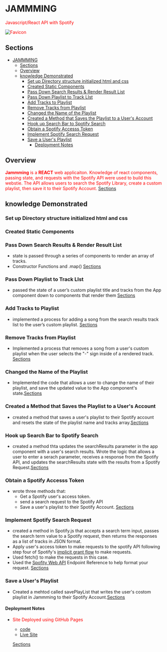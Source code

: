 # JAMMMING

Javascript/React API with Spotify

![Favicon](public/favicon.ico)

## Sections

- [JAMMMING](#jammming)
  - [Sections](#sections)
  - [Overview](#overview)
  - [knowledge Demonstrated](#knowledge-demonstrated)
    - [Set up Directory structure initialized html and css](#set-up-directory-structure-initialized-html-and-css)
    - [Created Static Components](#created-static-components)
    - [Pass Down Search Results & Render Result List](#pass-down-search-results--render-result-list)
    - [Pass Down Playlist to Track LIst](#pass-down-playlist-to-track-list)
    - [Add Tracks to Playlist](#add-tracks-to-playlist)
    - [Remove Tracks from Playlist](#remove-tracks-from-playlist)
    - [Changed the Name of the Playlist](#changed-the-name-of-the-playlist)
    - [Created a Method that Saves the Playlist to a User's Account](#created-a-method-that-saves-the-playlist-to-a-users-account)
    - [Hook up Search Bar to Spotify Search](#hook-up-search-bar-to-spotify-search)
    - [Obtain a Spotify Accesss Token](#obtain-a-spotify-accesss-token)
    - [Implement Spotify Search Request](#implement-spotify-search-request)
    - [Save a User's Playlist](#save-a-users-playlist)
      - [Deployment Notes](#deployment-notes)

## Overview

__Jammming__ is a __REACT__ web applicaiton. Knowledge of react components, passing state, and requests with the Spotify API were used to build this webstie. The API allows users to search the Spotify Library, create a custom playlist, then save it to their Spotify Account.
[Sections](#sections)

## knowledge Demonstrated

### Set up Directory structure initialized html and css

### Created Static Components

### Pass Down Search Results & Render Result List

- state is passed through a series of components to render an array of tracks.
- Constructor Functions and .map()
[Sections](#sections)

### Pass Down Playlist to Track LIst

- passed the state of a user’s custom playlist title and tracks from the App component down to components that render them
[Sections](#sections)

### Add Tracks to Playlist

- implemented a process for adding a song from the search results track list to the user’s custom playlist.
[Sections](#sections)

### Remove Tracks from Playlist

- Implemented a process that removes a song from a user's custom playlist when the user selects the "-" sign inside of a rendered track.
[Sections](#sections)

### Changed the Name of the Playlist

- Implemented the code that allows a user to change the name of their playlist, and save the updated value to the App component's state.[Sections](#sections)

### Created a Method that Saves the Playlist to a User's Account

- created a method that saves a user's playlist to their Spotify account and resets the state of the playlist name and tracks array.[Sections](#sections)

### Hook up Search Bar to Spotify Search

- created a method thta updates the searchResults parameter in the app component with a user's search results. Wrote the logic that allows a user to enter a serach parameter, receives a response from the Spotify API, and updates the searchResults state with the results from a Spotify Request.[Sections](#sections)

### Obtain a Spotify Accesss Token

- wrote three methods that:
  - Get a Spotify user's access token.
  - send a search request to the Spotify API
  - Save a user's playlist to their Spotify Account.
[Sections](#sections)

### Implement Spotify Search Request

- created a method in Spotify.js that accepts a search term input, passes the search term value to a Spotify request, then returns the responses as a list of tracks in JSON format.
- Apply user's access token to make requests to the spotify API following step four of Spotify's [implicit grant flow](https://developer.spotify.com/documentation/general/guides/authorization-guide/) to make requests.
- Used fetch() to make the requests in this case.
- Used the [Spofity Web API](https://developer.spotify.com/web-api/endpoint-reference/) Endpoint Reference to help format your request.
  [Sections](#sections)

### Save a User's Playlist

- Created a mehtod called savePlayList that writes the user's costom playlist in Jammming to their Spotify Account.[Sections](#sections)

<style>
p {
    color:red
}
</style>
#### Deployment Notes

- Site Deployed using GitHub Pages
  - [code](https://github.com/rickmansfield/10-12-1_Project_Jammming)
  - [Live Site](https://rickmansfield.github.io/10-12-1_Project_Jammming/)
  
  [Sections](#sections)
